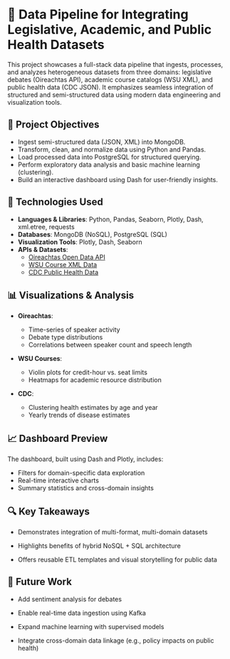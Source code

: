 # 🔗 Data Pipeline for Integrating Legislative, Academic, and Public Health Datasets

This project showcases a full-stack data pipeline that ingests, processes, and analyzes heterogeneous datasets from three domains: legislative debates (Oireachtas API), academic course catalogs (WSU XML), and public health data (CDC JSON). It emphasizes seamless integration of structured and semi-structured data using modern data engineering and visualization tools.

## 📌 Project Objectives

- Ingest semi-structured data (JSON, XML) into MongoDB.
- Transform, clean, and normalize data using Python and Pandas.
- Load processed data into PostgreSQL for structured querying.
- Perform exploratory data analysis and basic machine learning (clustering).
- Build an interactive dashboard using Dash for user-friendly insights.

## 🧰 Technologies Used

- **Languages & Libraries**: Python, Pandas, Seaborn, Plotly, Dash, xml.etree, requests
- **Databases**: MongoDB (NoSQL), PostgreSQL (SQL)
- **Visualization Tools**: Plotly, Dash, Seaborn
- **APIs & Datasets**:
  - [Oireachtas Open Data API](https://api.oireachtas.ie/v1/debates)
  - [WSU Course XML Data](https://aiweb.cs.washington.edu/research/projects/xmltk/xmldata/data/courses/wsu.xml)
  - [CDC Public Health Data](https://data.cdc.gov/api/views/9j2v-jamp/rows.json)


## 📊 Visualizations & Analysis

- **Oireachtas**:
  - Time-series of speaker activity
  - Debate type distributions
  - Correlations between speaker count and speech length

- **WSU Courses**:
  - Violin plots for credit-hour vs. seat limits
  - Heatmaps for academic resource distribution

- **CDC**:
  - Clustering health estimates by age and year
  - Yearly trends of disease estimates

## 📈 Dashboard Preview

The dashboard, built using Dash and Plotly, includes:
- Filters for domain-specific data exploration
- Real-time interactive charts
- Summary statistics and cross-domain insights

  
## 🔍 Key Takeaways

- Demonstrates integration of multi-format, multi-domain datasets

- Highlights benefits of hybrid NoSQL + SQL architecture

- Offers reusable ETL templates and visual storytelling for public data

## 🚀 Future Work

- Add sentiment analysis for debates

- Enable real-time data ingestion using Kafka

- Expand machine learning with supervised models

- Integrate cross-domain data linkage (e.g., policy impacts on public health)
